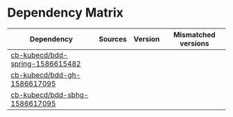 # Dependency Matrix

Dependency | Sources | Version | Mismatched versions
---------- | ------- | ------- | -------------------
[cb-kubecd/bdd-spring-1586615482](https://github.com/cb-kubecd/bdd-spring-1586615482.git) |  | []() | 
[cb-kubecd/bdd-gh-1586617095](https://github.com/cb-kubecd/bdd-gh-1586617095.git) |  | []() | 
[cb-kubecd/bdd-sbhg-1586617095](https://github.com/cb-kubecd/bdd-sbhg-1586617095.git) |  | []() | 
